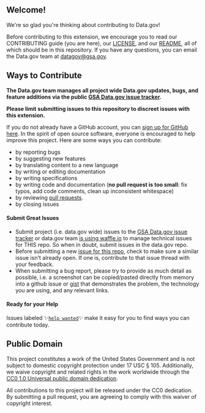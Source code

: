 ## Welcome!

We're so glad you're thinking about contributing to Data.gov!

Before contributing to this extension, we encourage you to read our CONTRIBUTING guide (you are here), our [LICENSE](https://github.com/GSA/catalog-app/blob/master/LICENSE.md), and our [README](https://github.com/GSA/catalog-app/blob/master/README.md), all of which should be in this repository. If you have any questions, you can email the Data.gov team at [datagov@gsa.gov](mailto:datagov@gsa.gov).

## Ways to Contribute

**The Data.gov team manages all project wide Data.gov updates, bugs, and feature additions via the public [GSA Data.gov issue tracker](https://github.com/GSA/data.gov/issues).**

**Please limit submitting issues to this repository to discreet issues with this extension.**

If you do not already have a GitHub account, you can [sign up for GitHub here](https://github.com/). In the spirit of open source software, everyone is encouraged to help improve this project. Here are some ways you can contribute:
- by reporting bugs
- by suggesting new features
- by translating content to a new language
- by writing or editing documentation
- by writing specifications
- by writing code and documentation (**no pull request is too small**: fix typos, add code comments, clean up inconsistent whitespace)
- by reviewing [pull requests](https://github.com/GSA/catalog-app/pulls).
- by closing issues

#### Submit Great Issues
* Submit project (i.e. data.gov wide) issues to the [GSA Data.gov issue tracker](https://github.com/GSA/data.gov/issues) or data.gov team [is using waffle.io](https://waffle.io/GSA/catalog-app) to manage technical issues for THIS repo. So when in doubt, submit issues in the data.gov repo.
* Before submitting a new [issue for this repo](https://github.com/GSA/catalog-app/issues), check to make sure a similar issue isn't already open. If one is, contribute to that issue thread with your feedback.
* When submitting a bug report, please try to provide as much detail as possible, i.e. a screenshot can be copied/pasted directly from memory into a github issue or [gist](https://gist.github.com/) that demonstrates the problem, the technology you are using, and any relevant links.

#### Ready for your Help
Issues labeled :sparkles:[`help wanted`](https://github.com/GSA/data.gov/labels/help%20wanted):sparkles: make it easy for you to find ways you can contribute today.

## Public Domain
This project constitutes a work of the United States Government and is not subject to domestic copyright protection under 17 USC § 105. Additionally, we waive copyright and related rights in the work worldwide through the [CC0 1.0 Universal public domain dedication](https://creativecommons.org/publicdomain/zero/1.0/).

All contributions to this project will be released under the CC0 dedication. By submitting a pull request, you are agreeing to comply with this waiver of copyright interest.
